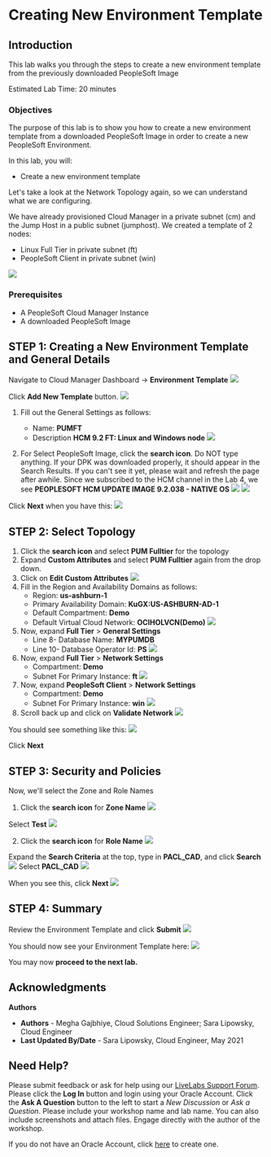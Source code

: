 # Creating New Environment Template

## Introduction

This lab walks you through the steps to create a new environment template from the previously downloaded PeopleSoft Image

Estimated Lab Time: 20 minutes

### Objectives
The purpose of this lab is to show you how to create a new environment template from a downloaded PeopleSoft Image in order to create a new PeopleSoft Environment.

In this lab, you will:
* Create a new environment template

Let's take a look at the Network Topology again, so we can understand what we are configuring.

We have already provisioned Cloud Manager in a private subnet (cm) and the Jump Host in a public subnet (jumphost). We created a template of 2 nodes:
* Linux Full Tier in private subnet (ft)
* PeopleSoft Client in private subnet (win)


![](./images/archnew12.png "")

### Prerequisites
- A PeopleSoft Cloud Manager Instance
- A downloaded PeopleSoft Image

## **STEP 1**: Creating a New Environment Template and General Details

Navigate to Cloud Manager Dashboard -> **Environment Template**
    ![](./images/1dashtemp.png "")

Click **Add New Template** button.
    ![](./images/2addtemp.png "")

1. Fill out the General Settings as follows:
    - Name: **PUMFT**
    - Description **HCM 9.2 FT: Linux and Windows node**
    ![](./images/tempnamedescription.png "")

2. For Select PeopleSoft Image, click the **search icon**. Do NOT type anything. If your DPK was downloaded properly, it should appear in the Search Results. If you can't see it yet, please wait and refresh the page after awhile. Since we subscribed to the HCM channel in the Lab 4, we see **PEOPLESOFT HCM UPDATE IMAGE 9.2.038 - NATIVE OS** 
    ![](./images/imagesearch.png "")
    ![](./images/4hcmlookup.png "")

  Click **Next** when you have this:
    ![](./images/3tempname.png "")
## **STEP 2**: Select Topology
1. Click the **search icon** and select **PUM Fulltier** for the topology
2. Expand **Custom Attributes** and select **PUM Fulltier** again from the drop down.
3. Click on **Edit Custom Attributes**
    ![](./images/5selecttopv2.png "")
4. Fill in the Region and Availability Domains as follows:
    * Region: **us-ashburn-1**
    * Primary Availability Domain: **KuGX:US-ASHBURN-AD-1**
    * Default Compartment: **Demo**
    * Default Virtual Cloud Network: **OCIHOLVCN(Demo)** 
    ![](./images/6region.png "")
5. Now, expand **Full Tier** > **General Settings**
    * Line 8- Database Name: **MYPUMDB**
    * Line 10- Database Operator Id: **PS**
    ![](./images/7ftgeneral.png "")
6. Now, expand **Full Tier** > **Network Settings**
    * Compartment: **Demo**
    * Subnet For Primary Instance: **ft**
    ![](./images/8ftnetwork.png "")
7. Now, expand **PeopleSoft Client** > **Network Settings**
    * Compartment: **Demo**
    * Subnet For Primary Instance: **win**
    ![](./images/9clientnetwork.png "")
8. Scroll back up and click on **Validate Network**
    ![](./images/10validatenetwork.png "")

  You should see something like this:
    ![](./images/11validationok.png "")

Click **Next**

## **STEP 3**: Security and Policies

Now, we'll select the Zone and Role Names

1. Click the **search icon** for **Zone Name**
    ![](./images/12searchzone.png "")

  Select **Test**
    ![](./images/13searchtest.png "")

2. Click the **search icon** for **Role Name**
    ![](./images/14searchrole.png "")

  Expand the **Search Criteria** at the top, type in **PACL\_CAD**, and click **Search**
    ![](./images/15searchrole.png "")
  Select **PACL\_CAD**
    ![](./images/16searchrole.png "")

When you see this, click **Next**
  ![](./images/17next.png "")


## **STEP 4**: Summary

Review the Environment Template and click **Submit**
    ![](./images/18submit.png "")

You should now see your Environment Template here:
    ![](./images/19templist.png "")


You may now **proceed to the next lab.**

## Acknowledgments

**Authors** 
* **Authors** - Megha Gajbhiye, Cloud Solutions Engineer; Sara Lipowsky, Cloud Engineer
* **Last Updated By/Date** - Sara Lipowsky, Cloud Engineer, May 2021

## Need Help?
Please submit feedback or ask for help using our [LiveLabs Support Forum](https://community.oracle.com/tech/developers/categories/Migrate%20SaaS%20to%20OCI). Please click the **Log In** button and login using your Oracle Account. Click the **Ask A Question** button to the left to start a *New Discussion* or *Ask a Question*.  Please include your workshop name and lab name.  You can also include screenshots and attach files.  Engage directly with the author of the workshop.

If you do not have an Oracle Account, click [here](https://profile.oracle.com/myprofile/account/create-account.jspx) to create one.
